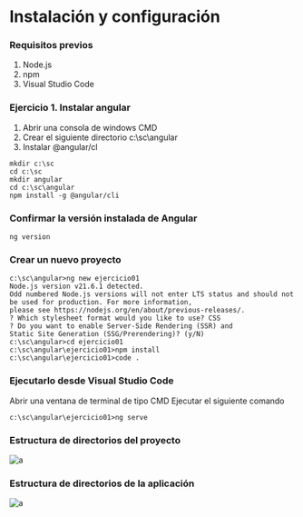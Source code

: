 # Instalación y configuración

### Requisitos previos

 1. Node.js 
 2. npm
 3. Visual Studio Code

### Ejercicio 1. Instalar angular
1. Abrir una consola de windows CMD
2. Crear el siguiente directorio c:\sc\angular
3. Instalar @angular/cl

```shell  
mkdir c:\sc
cd c:\sc
mkdir angular
cd c:\sc\angular
npm install -g @angular/cli
``` 

### Confirmar la versión instalada de Angular

```shell  
ng version
```

### Crear un nuevo proyecto

```shell  
c:\sc\angular>ng new ejercicio01
Node.js version v21.6.1 detected.
Odd numbered Node.js versions will not enter LTS status and should not
be used for production. For more information, 
please see https://nodejs.org/en/about/previous-releases/.
? Which stylesheet format would you like to use? CSS
? Do you want to enable Server-Side Rendering (SSR) and
Static Site Generation (SSG/Prerendering)? (y/N)
c:\sc\angular>cd ejercicio01
c:\sc\angular\ejercicio01>npm install
c:\sc\angular\ejercicio01>code .
```
### Ejecutarlo desde Visual Studio Code

Abrir una ventana de terminal de tipo CMD
Ejecutar el siguiente comando
```shell  
c:\sc\angular\ejercicio01>ng serve
```

### Estructura de directorios del proyecto

![a](https://i.imgur.com/g13QVzY.png)


### Estructura de directorios de la aplicación


![a](https://i.imgur.com/kWY7iC7.png)


<!--stackedit_data:
eyJoaXN0b3J5IjpbLTEyNjQ4NTc5NzNdfQ==
-->